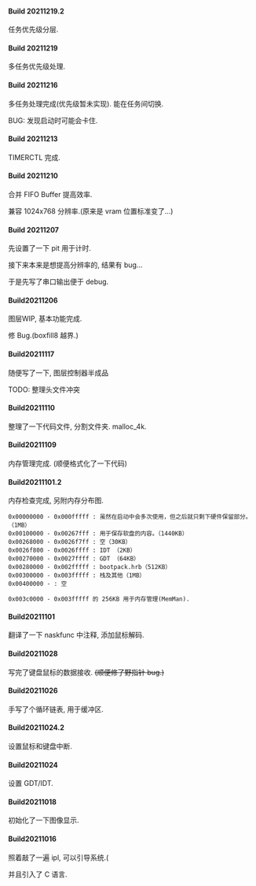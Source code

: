 #### Build 20211219.2

任务优先级分层.

#### Build 20211219

多任务优先级处理.

#### Build 20211216

多任务处理完成(优先级暂未实现). 能在任务间切换.

BUG: 发现启动时可能会卡住.

#### Build 20211213

TIMERCTL 完成.

#### Build 20211210

合并 FIFO Buffer 提高效率.

兼容 1024x768 分辨率.(原来是 vram 位置标准变了...)


#### Build 20211207

先设置了一下 pit 用于计时.

接下来本来是想提高分辨率的, 结果有 bug...

于是先写了串口输出便于 debug.

#### Build20211206

图层WIP, 基本功能完成.

修 Bug.(boxfill8 越界.)

#### Build20211117

随便写了一下, 图层控制器半成品

TODO: 整理头文件冲突

#### Build20211110

整理了一下代码文件, 分割文件夹. malloc_4k.

#### Build20211109

内存管理完成. (顺便格式化了一下代码)

#### Build20211101.2

内存检查完成, 另附内存分布图.

```
0x00000000 - 0x000fffff : 虽然在启动中会多次使用，但之后就只剩下硬件保留部分。（1MB） 
0x00100000 - 0x00267fff : 用于保存软盘的内容。（1440KB） 
0x00268000 - 0x0026f7ff : 空（30KB） 
0x0026f800 - 0x0026ffff : IDT （2KB） 
0x00270000 - 0x0027ffff : GDT （64KB） 
0x00280000 - 0x002fffff : bootpack.hrb（512KB） 
0x00300000 - 0x003fffff : 栈及其他（1MB） 
0x00400000 - : 空

0x003c0000 - 0x003fffff 的 256KB 用于内存管理(MemMan).
```

#### Build20211101

翻译了一下 naskfunc 中注释, 添加鼠标解码.

#### Build20211028

写完了键盘鼠标的数据接收. ~~(顺便修了野指针 bug.)~~

#### Build20211026

手写了个循环链表, 用于缓冲区.

#### Build20211024.2

设置鼠标和键盘中断.

#### Build20211024

设置 GDT/IDT.

#### Build20211018

初始化了一下图像显示.

#### Build20211016

照着敲了一遍 ipl, 可以引导系统.(

并且引入了 C 语言.

